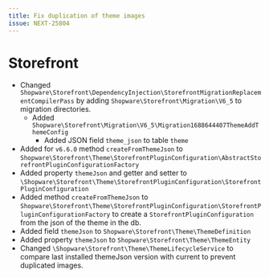 ```yaml
---
title: Fix duplication of theme images
issue: NEXT-25804
---
```

# Storefront
* Changed `Shopware\Storefront\DependencyInjection\StorefrontMigrationReplacementCompilerPass` by adding `Shopware\Storefront\Migration\V6_5` to migration directories.
  * Added `Shopware\Storefront\Migration\V6_5\Migration1688644407ThemeAddThemeConfig`
    * Added JSON field `theme_json` to table `theme`
* Added for `v6.6.0` method `createFromThemeJson` to `Shopware\Storefront\Theme\StorefrontPluginConfiguration\AbstractStorefrontPluginConfigurationFactory`
* Added property `themeJson` and getter and setter to `\Shopware\Storefront\Theme\StorefrontPluginConfiguration\StorefrontPluginConfiguration`
* Added method `createFromThemeJson` to `Shopware\Storefront\Theme\StorefrontPluginConfiguration\StorefrontPluginConfigurationFactory` to create a `StorefrontPluginConfiguration` from the json of the theme in the db.
* Added field `themeJson` to `Shopware\Storefront\Theme\ThemeDefinition`
* Added property `themeJson` to `Shopware\Storefront\Theme\ThemeEntity`
* Changed `\Shopware\Storefront\Theme\ThemeLifecycleService` to compare last installed themeJson version with current to prevent duplicated images.
